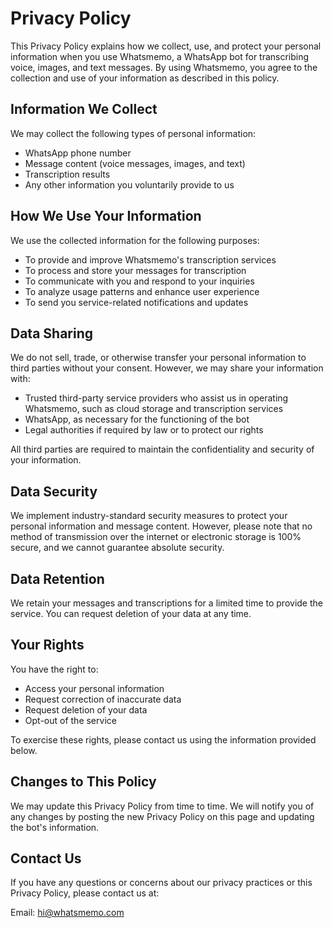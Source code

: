 # Privacy Policy

This Privacy Policy explains how we collect, use, and protect your personal information when you use Whatsmemo, a WhatsApp bot for transcribing voice, images, and text messages. By using Whatsmemo, you agree to the collection and use of your information as described in this policy.

## Information We Collect

We may collect the following types of personal information:

- WhatsApp phone number
- Message content (voice messages, images, and text)
- Transcription results
- Any other information you voluntarily provide to us

## How We Use Your Information

We use the collected information for the following purposes:

- To provide and improve Whatsmemo's transcription services
- To process and store your messages for transcription
- To communicate with you and respond to your inquiries
- To analyze usage patterns and enhance user experience
- To send you service-related notifications and updates

## Data Sharing

We do not sell, trade, or otherwise transfer your personal information to third parties without your consent. However, we may share your information with:

- Trusted third-party service providers who assist us in operating Whatsmemo, such as cloud storage and transcription services
- WhatsApp, as necessary for the functioning of the bot
- Legal authorities if required by law or to protect our rights

All third parties are required to maintain the confidentiality and security of your information.

## Data Security

We implement industry-standard security measures to protect your personal information and message content. However, please note that no method of transmission over the internet or electronic storage is 100% secure, and we cannot guarantee absolute security.

## Data Retention

We retain your messages and transcriptions for a limited time to provide the service. You can request deletion of your data at any time.

## Your Rights

You have the right to:

- Access your personal information
- Request correction of inaccurate data
- Request deletion of your data
- Opt-out of the service

To exercise these rights, please contact us using the information provided below.

## Changes to This Policy

We may update this Privacy Policy from time to time. We will notify you of any changes by posting the new Privacy Policy on this page and updating the bot's information.

## Contact Us

If you have any questions or concerns about our privacy practices or this Privacy Policy, please contact us at:

Email: hi@whatsmemo.com

